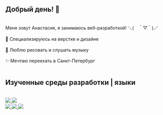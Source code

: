 <h2> Добрый день! 👋 </h2><br>
Меня зовут Анастасия, я занимаюсь веб-разработкой! ＼(　＾▽＾)／<br><br>
👻 Специализируюсь на верстке и дизайне<br><br>
🌿 Люблю рисовать и слушать музыку<br><br>
✨️ Мечтаю переехать в Санкт-Петербург<br><br>
<h2>Изученные среды разработки | языки</h2> <br>
<a href="https://github.com/badges/shields"><img src="https://img.shields.io/badge/-Visual Studio Code-grey?logo=visualstudiocode"</a> <a href="https://github.com/badges/shields"><img src="https://img.shields.io/badge/-Figma-grey?logo=figma"</a><br>
<a href="https://github.com/badges/shields"><img src="https://img.shields.io/badge/-HTML-grey?logo=html5"</a> <a href="https://github.com/badges/shields"><img src="https://img.shields.io/badge/-CSS-grey?logo=css3"</a> <a href="https://github.com/badges/shields"><img src="https://img.shields.io/badge/-JavaScript-grey?logo=javascript"</a>
